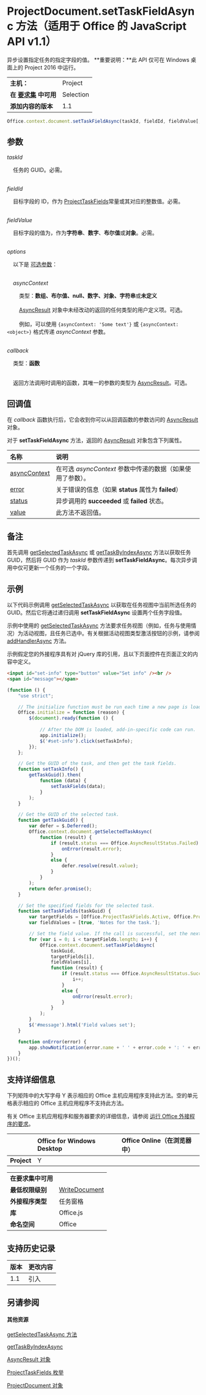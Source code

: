 
# <a name="projectdocument.settaskfieldasync-method-(javascript-api-for-office-v1.1)"></a>ProjectDocument.setTaskFieldAsync 方法（适用于 Office 的 JavaScript API v1.1）
异步设置指定任务的指定字段的值。 **重要说明：**此 API 仅可在 Windows 桌面上的 Project 2016 中运行。

|||
|:-----|:-----|
|**主机：**|Project|
|**在 [要求集](../../docs/overview/specify-office-hosts-and-api-requirements.md) 中可用**|Selection|
|**添加内容的版本**|1.1|

```js
Office.context.document.setTaskFieldAsync(taskId, fieldId, fieldValue[, options][, callback]);
```


## <a name="parameters"></a>参数


_taskId_<br/>
&nbsp;&nbsp;&nbsp;&nbsp;任务的 GUID。必需。<br/><br/>
_fieldId_<br/>
&nbsp;&nbsp;&nbsp;&nbsp;目标字段的 ID，作为 [ProjectTaskFields](../../reference/shared/projecttaskfields-enumeration.md)常量或其对应的整数值。必需。<br/><br/>
_fieldValue_<br/>
&nbsp;&nbsp;&nbsp;&nbsp;目标字段的值为，作为**字符串**、**数字**、**布尔值**或**对象**。必需。<br/><br/>
_options_<br/>
&nbsp;&nbsp;&nbsp;&nbsp;以下是 [可选参数](../../docs/develop/asynchronous-programming-in-office-add-ins.md#passing-optional-parameters-to-asynchronous-methods)：<br/><br/>

&nbsp;&nbsp;&nbsp;&nbsp;_asyncContext_<br/>
&nbsp;&nbsp;&nbsp;&nbsp;&nbsp;&nbsp;&nbsp;&nbsp;类型：**数组、布尔值、null、数字、对象、字符串**或**未定义**<br/></br>&nbsp;&nbsp;&nbsp;&nbsp;&nbsp;&nbsp;&nbsp;&nbsp;[AsyncResult](../../reference/shared/asyncresult.md) 对象中未经改动的返回的任何类型的用户定义项。可选。</br></br>&nbsp;&nbsp;&nbsp;&nbsp;&nbsp;&nbsp;&nbsp;&nbsp;例如，可以使用 `{asyncContext: 'Some text'}` 或 `{asyncContext: <object>}` 格式传递 _asyncContext_ 参数。<br/><br/>
_callback_<br/>
&nbsp;&nbsp;&nbsp;&nbsp;类型：**函数**<br/><br/>
&nbsp;&nbsp;&nbsp;&nbsp;返回方法调用时调用的函数，其唯一的参数的类型为 [AsyncResult](../../reference/shared/asyncresult.md)。可选。
    

## <a name="callback-value"></a>回调值

在 _callback_ 函数执行后，它会收到你可以从回调函数的参数访问的 [AsyncResult](../../reference/shared/asyncresult.md) 对象。

对于 **setTaskFieldAsync** 方法，返回的 [AsyncResult](../../reference/shared/asyncresult.md) 对象包含下列属性。



|**名称**|**说明**|
|:-----|:-----|
|[asyncContext](../../reference/shared/asyncresult.asynccontext.md)|在可选 _asyncContext_ 参数中传递的数据（如果使用了参数）。|
|[error](../../reference/shared/asyncresult.error.md)|关于错误的信息（如果 **status** 属性为 **failed**）|
|[status](../../reference/shared/asyncresult.status.md)|异步调用的 **succeeded** 或 **failed** 状态。|
|[value](../../reference/shared/asyncresult.value.md)|此方法不返回值。|

## <a name="remarks"></a>备注

首先调用 [getSelectedTaskAsync](../../reference/shared/projectdocument.getselectedtaskasync.md) 或 [getTaskByIndexAsync](../../reference/shared/projectdocument.settaskfieldasync.md) 方法以获取任务 GUID，然后将 GUID 作为 _taskId_ 参数传递到 **setTaskFieldAsync**。每次异步调用中仅可更新一个任务的一个字段。


## <a name="example"></a>示例

以下代码示例调用 [getSelectedTaskAsync](../../reference/shared/projectdocument.getselectedtaskasync.md) 以获取在任务视图中当前所选任务的 GUID。然后它将通过递归调用 **setTaskFieldAsync** 设置两个任务字段值。

示例中使用的 [getSelectedTaskAsync](../../reference/shared/projectdocument.getselectedtaskasync.md) 方法要求任务视图（例如，任务与使用情况）为活动视图，且任务已选中。有关根据活动视图类型激活按钮的示例，请参阅 [addHandlerAsync](../../reference/shared/projectdocument.addhandlerasync.md) 方法。

示例假定您的外接程序具有对 jQuery 库的引用，且以下页面控件在页面正文的内容中定义。




```HTML
<input id="set-info" type="button" value="Set info" /><br />
<span id="message"></span>
```




```js
(function () {
    "use strict";

    // The initialize function must be run each time a new page is loaded.
    Office.initialize = function (reason) {
        $(document).ready(function () {
            
            // After the DOM is loaded, add-in-specific code can run.
            app.initialize();
            $('#set-info').click(setTaskInfo);
        });
    };

    // Get the GUID of the task, and then get the task fields.
    function setTaskInfo() {
        getTaskGuid().then(
            function (data) {
                setTaskFields(data);
            }
        );
    }

    // Get the GUID of the selected task.
    function getTaskGuid() {
        var defer = $.Deferred();
        Office.context.document.getSelectedTaskAsync(
            function (result) {
                if (result.status === Office.AsyncResultStatus.Failed) {
                    onError(result.error);
                }
                else {
                    defer.resolve(result.value);
                }
            }
        );
        return defer.promise();
    }

    // Set the specified fields for the selected task.
    function setTaskFields(taskGuid) {
        var targetFields = [Office.ProjectTaskFields.Active, Office.ProjectTaskFields.Notes];
        var fieldValues = [true, 'Notes for the task.'];

        // Set the field value. If the call is successful, set the next field.
        for (var i = 0; i < targetFields.length; i++) {
            Office.context.document.setTaskFieldAsync(
                taskGuid,
                targetFields[i],
                fieldValues[i],
                function (result) {
                    if (result.status === Office.AsyncResultStatus.Succeeded) {
                        i++;
                    }
                    else {
                        onError(result.error);
                    }
                }
            );
        }
        $('#message').html('Field values set');
    }

    function onError(error) {
        app.showNotification(error.name + ' ' + error.code + ': ' + error.message);
    }
})();
```


## <a name="support-details"></a>支持详细信息


下列矩阵中的大写字母 Y 表示相应的 Office 主机应用程序支持此方法。空的单元格表示相应的 Office 主机应用程序不支持此方法。

有关 Office 主机应用程序和服务器要求的详细信息，请参阅 [运行 Office 外接程序的要求](../../docs/overview/requirements-for-running-office-add-ins.md)。


||**Office for Windows Desktop**|**Office Online（在浏览器中）**|
|:-----|:-----|:-----|
|**Project**|Y||

|||
|:-----|:-----|
|**在要求集中可用**||
|**最低权限级别**|[WriteDocument](../../docs/develop/requesting-permissions-for-api-use-in-content-and-task-pane-add-ins.md)|
|**外接程序类型**|任务窗格|
|**库**|Office.js|
|**命名空间**|Office|

## <a name="support-history"></a>支持历史记录



|**版本**|**更改内容**|
|:-----|:-----|
|1.1|引入|

## <a name="see-also"></a>另请参阅



#### <a name="other-resources"></a>其他资源


[getSelectedTaskAsync 方法](../../reference/shared/projectdocument.getselectedresourceasync.md)
[getTaskByIndexAsync](../../reference/shared/projectdocument.settaskfieldasync.md)
[AsyncResult 对象](../../reference/shared/asyncresult.md)
[ProjectTaskFields 枚举](../../reference/shared/projecttaskfields-enumeration.md)
[ProjectDocument 对象](../../reference/shared/projectdocument.projectdocument.md)
